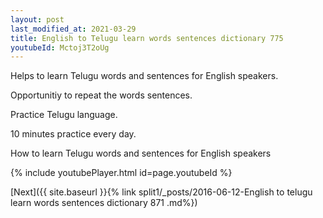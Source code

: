 ```yaml
---
layout: post
last_modified_at: 2021-03-29
title: English to Telugu learn words sentences dictionary 775 
youtubeId: Mctoj3T2oUg
---
```

 
 
Helps to learn Telugu words and sentences for English speakers.

Opportunitiy to repeat the words sentences. 

Practice Telugu language. 
 
10 minutes practice every day. 
 
How to learn Telugu words and sentences for English speakers 
 
{% include youtubePlayer.html id=page.youtubeId %}
 
 
[Next]({{ site.baseurl }}{% link  split1/_posts/2016-06-12-English to telugu learn words sentences dictionary 871 .md%})
 

